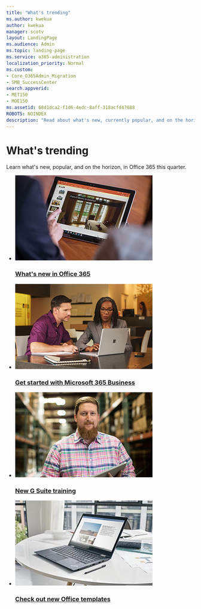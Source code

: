 ```yaml
---
title: "What's trending"
ms.author: kwekua
author: kwekua
manager: scotv
layout: LandingPage
ms.audience: Admin
ms.topic: landing-page
ms.service: o365-administration
localization_priority: Normal
ms.custom:
- Core_O365Admin_Migration
- SMB_SuccessCenter
search.appverid:
- MET150
- MOE150
ms.assetid: 68d1dca2-f1d6-4edc-8aff-318acfd47688
ROBOTS: NOINDEX
description: "Read about what's new, currently popular, and on the horizon, in Office 365."
---
```


# What's trending

Learn what's new, popular, and on the horizon, in Office 365 this quarter.
  
<ul class="panelContent cardsD">
    <li>
        <a href="https://support.office.com/article/95c8d81d-08ba-42c1-914f-bca4603e1426.aspx">
        <div class="cardSize">
            <div class="cardPadding">
                <div class="card">
                    <div class="cardImageOuter">
                        <div class="cardImage">
                            <img src="../media/OFC18-FirstLine-Realtor3-117-367x227.jpg" alt="Picture of smiling woman" />
                        </div>
                    </div>
                    <div class="cardText">
                        <h3>What's new in Office 365</h3>
                    </div>
                </div>
            </div>
        </div>
        </a>
    </li>
    <li>
        <a href="https://support.office.com/article/496e690b-b75d-4ff5-bf34-cc32905d0364">
        <div class="cardSize">
            <div class="cardPadding">
                <div class="card">
                    <div class="cardImageOuter">
                        <div class="cardImage">
                            <img src="../media/WWS16-Bank-076-367x227.jpg" alt="Picture of two people talking and looking at a laptop" />
                        </div>
                    </div>
                    <div class="cardText">
                        <h3>Get started with Microsoft 365 Business</h3>
                    </div>
                </div>
            </div>
        </div>
        </a>
    </li>
    <li>
        <a href="https://support.office.com/en-us/article/switch-from-g-suite-to-office-365-cff9f9fb-956e-4cb9-8b64-d7ebc1911123">
        <div class="cardSize">
            <div class="cardPadding">
                <div class="card">
                    <div class="cardImageOuter">
                        <div class="cardImage">
                            <img src="../media/OFC18-FirstLine-FoodIndustry-041-367x227.jpg" alt="Picture of smiling man" />
                        </div>
                    </div>
                    <div class="cardText">
                        <h3>New G Suite training</h3>
                    </div>
                </div>
            </div>
        </div>
        </a>
    </li>
    <li>
        <a href="https://support.office.com/article/0865d155-bd36-407a-82be-929f2cd76f26.aspx">
        <div class="cardSize">
            <div class="cardPadding">
                <div class="card">
                    <div class="cardImageOuter">
                        <div class="cardImage">
                            <img src="../media/Round-Desk-Laptop-Word-367x227.jpg" alt="Laptop with a Word document" />
                        </div>
                    </div>
                    <div class="cardText">
                        <h3>Check out new Office templates</h3>
                    </div>
                </div>
            </div>
        </div>
        </a>
    </li>
</ul>


